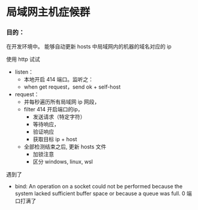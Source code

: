 # 局域网主机症候群

### 目的：
在开发环境中。
能够自动更新 hosts 中局域网内的机器的域名对应的 ip

使用 http 试试

- listen：
  - 本地开启 414 端口。监听之：
  - when get request，send ok + self-host
- request：
  - 并每秒遍历所有局域网 ip 网段，
  - filter 414 开启端口的ip，
    - 发送请求（特定字符）
    - 等待响应，
    - 验证响应
    - 获取目标 ip + host
  - 全部检测结束之后, 更新 hosts 文件
    - 加锁注意
    - 区分 windows, linux, wsl
    



遇到了
- bind: An operation on a socket could not be performed because the system lacked sufficient buffer space or because a queue was full.
0
    端口打满了
